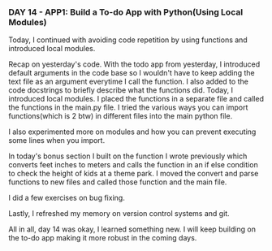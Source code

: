 ### DAY 14 - APP1: Build a To-do App with Python(Using Local Modules)

Today, I continued with avoiding code repetition by using functions and introduced local modules.

Recap on yesterday's code. With the todo app from yesterday, I introduced default arguments in the code base
so I wouldn't have to keep adding the text file as an argument everytime I call the function. I also added to the 
code docstrings to briefly describe what the functions did. Today, I introduced local modules. I placed the functions
in a separate file and called the functions in the main.py file. I tried the various ways you can import functions(which is 2 btw) 
in different files into the main python file. 

I also experimented more on modules and how you can prevent executing some lines when you import.

In today's bonus section I built on the function I wrote previously which converts feet inches to meters and calls the 
function in an if else condition to check the height of kids at a theme park. I moved the convert and parse functions to
new files and called those function and the main file.

I did a few exercises on bug fixing.

Lastly, I refreshed my memory on version control systems and git.

All in all, day 14 was okay, I learned something new. I will keep building on the to-do app making it more robust in the coming days.